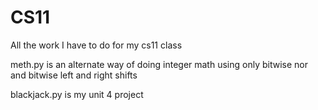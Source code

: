 # CS11
All the work I have to do for my cs11 class

meth.py is an alternate way of doing integer math using only bitwise nor and bitwise left and right shifts

blackjack.py is my unit 4 project
